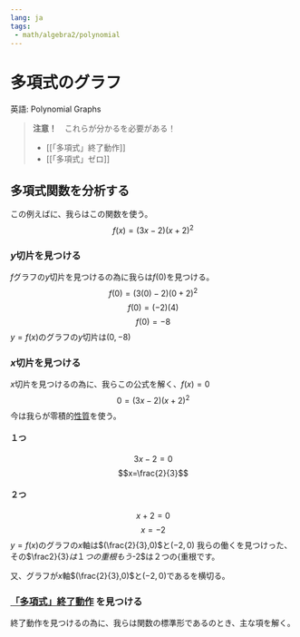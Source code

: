 ```yaml
---
lang: ja
tags:
 - math/algebra2/polynomial
---
```

# 多項式のグラフ
英語: Polynomial Graphs

> **注意！**　これらが分かるを必要がある！
>  - [[「多項式」終了動作]]
>  - [[「多項式」ゼロ]]

## 多項式関数を分析する
この例えばに、我らはこの関数を使う。
$$f(x)=(3x-2)(x+2)^2$$
### $y$切片を見つける
$f$グラフの$y$切片を見つけるの為に我らは$f(0)$を見つける。
$$
f(0)=(3(0)-2)(0+2)^2
$$
$$
f(0)=(-2)(4)
$$
$$
f(0)=-8
$$
$y=f(x)$のグラフの$y$切片は$(0,-8)$
### $x$切片を見つける
$x$切片を見つけるの為に、我らこの公式を解く、$f(x)=0$
$$
0=(3x-2)(x+2)^2
$$
今は我らが零積的[性質]()を使う。
#### １つ
$$3x-2=0$$
$$x=\frac{2}{3}$$
#### ２つ
$$x+2=0$$
$$x=-2$$
$y=f(x)$のグラフの$x$軸は$(\frac{2}{3},0)$と$(-2,0)$
我らの働くを見つけった、その$\frac2}{3}$は１つの重根もう$-2$は２つの{重根です。

又、グラフが$x$軸$(\frac{2}{3},0)$と$(-2,0)$であるを横切る。

### [「多項式」終了動作](「多項式」終了動作.md) を見つける
終了動作を見つけるの為に、我らは関数の標準形であるのとき、主な項を解く。
